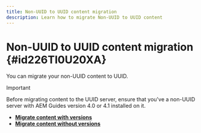```yaml
---
title: Non-UUID to UUID content migration
description: Learn how to migrate Non-UUID to UUID content
---
```

# Non-UUID to UUID content migration {#id226TI0U20XA}


You can migrate your non-UUID content to UUID. 

>[!IMPORTANT]
>
> Before migrating content to the UUID server, ensure that you've a non-UUID server with AEM Guides version 4.0 or 4.1 installed on it.



* [**Migrate content with versions**](./migrate-non-uuid-uuid-with-versions.md)
* [**Migrate content without versions**](./migrate-non-uuid-uuid-without-versions.md)
